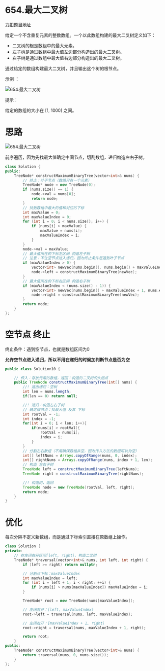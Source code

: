 # 654.最大二叉树

[力扣题目地址](https://leetcode-cn.com/problems/maximum-binary-tree/)

给定一个不含重复元素的整数数组。一个以此数组构建的最大二叉树定义如下：

* 二叉树的根是数组中的最大元素。
* 左子树是通过数组中最大值左边部分构造出的最大二叉树。
* 右子树是通过数组中最大值右边部分构造出的最大二叉树。

通过给定的数组构建最大二叉树，并且输出这个树的根节点。

示例 ：

![654.最大二叉树](https://img-blog.csdnimg.cn/20210204154534796.png)

提示：

给定的数组的大小在 [1, 1000] 之间。

# 思路

 

![654.最大二叉树](https://tva1.sinaimg.cn/large/008eGmZEly1gnbjuvioezg30dw0921ck.gif)

前序遍历，因为先找最大值确定中间节点，切割数组，递归构造左右子树。

 

```CPP
class Solution {
public:
    TreeNode* constructMaximumBinaryTree(vector<int>& nums) {
        // 终止：叶子节点（数组只有一个元素）
        TreeNode* node = new TreeNode(0);
        if (nums.size() == 1) {
            node->val = nums[0];
            return node;
        }
        // 找到数组中最大的值和对应的下标
        int maxValue = 0;
        int maxValueIndex = 0;
        for (int i = 0; i < nums.size(); i++) {
            if (nums[i] > maxValue) {
                maxValue = nums[i];
                maxValueIndex = i;
            }
        }
        node->val = maxValue;
        // 最大值所在的下标左区间 构造左子树
        // 注意：不让空节点进入递归。因为终止条件是遇到叶子节点
        if (maxValueIndex > 0) {
            vector<int> newVec(nums.begin(), nums.begin() + maxValueIndex);
            node->left = constructMaximumBinaryTree(newVec);
        }
        // 最大值所在的下标右区间 构造右子树
        if (maxValueIndex < (nums.size() - 1)) {
            vector<int> newVec(nums.begin() + maxValueIndex + 1, nums.end());
            node->right = constructMaximumBinaryTree(newVec);
        }
        return node;
    }
};
```

# 空节点 终止 

终止条件：遇到空节点，也就是数组区间为0

 **允许空节点进入递归，所以不用在递归的时候加判断节点是否为空**

  

```java
public class Solution10 {

    // 传入：存放元素的数组，返回：构造的二叉树的头结点
    public TreeNode constructMaximumBinaryTree(int[] nums) {
        //! 退出递归：空树
        int len = nums.length;
        if(len == 0) return null;

        //! 递归：构造左右子树
        // 确定根节点：找最大值 及其 下标
        int rootVal = -1;
        int index = -1;
        for(int i = 0; i < len; i++){
            if(nums[i] > rootVal){
                rootVal = nums[i];
                index = i;
            }
        }
        // 分割左右数组（不用确保数组非空，因为传入方法的数组可以为空）
        int[] leftNums = Arrays.copyOfRange(nums, 0, index);
        int[] rightNums = Arrays.copyOfRange(nums, index + 1, len);
        // 构造 左右子树
        TreeNode left = constructMaximumBinaryTree(leftNums);
        TreeNode right = constructMaximumBinaryTree(rightNums);

        //! 构造树，返回
        TreeNode node = new TreeNode(rootVal, left, right);
        return node;
    }
}
```



# 优化

每次分隔不定义新数组，而是通过下标索引直接在原数组上操作。

```CPP
class Solution {
private:
    // 在左闭右开区间[left, right)，构造二叉树
    TreeNode* traversal(vector<int>& nums, int left, int right) {
        if (left >= right) return nullptr;

        // 分割点下标：maxValueIndex
        int maxValueIndex = left;
        for (int i = left + 1; i < right; ++i) {
            if (nums[i] > nums[maxValueIndex]) maxValueIndex = i;
        }

        TreeNode* root = new TreeNode(nums[maxValueIndex]);

        // 左闭右开：[left, maxValueIndex)
        root->left = traversal(nums, left, maxValueIndex);

        // 左闭右开：[maxValueIndex + 1, right)
        root->right = traversal(nums, maxValueIndex + 1, right);

        return root;
    }
public:
    TreeNode* constructMaximumBinaryTree(vector<int>& nums) {
        return traversal(nums, 0, nums.size());
    }
};
```

